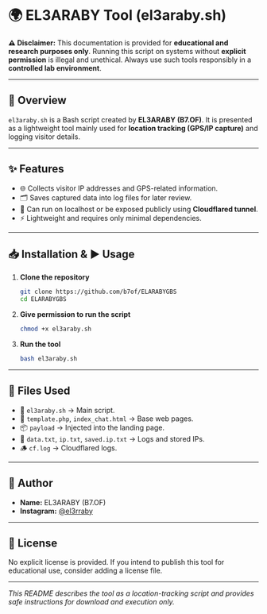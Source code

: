 # 🌍 EL3ARABY Tool (el3araby.sh)

**⚠️ Disclaimer:** This documentation is provided for **educational and research purposes only**. Running this script on systems without **explicit permission** is illegal and unethical. Always use such tools responsibly in a **controlled lab environment**.

---

## 📖 Overview

`el3araby.sh` is a Bash script created by **EL3ARABY (B7.OF)**. It is presented as a lightweight tool mainly used for **location tracking (GPS/IP capture)** and logging visitor details.

---

## ✨ Features

* 🌐 Collects visitor IP addresses and GPS-related information.
* 🗂️ Saves captured data into log files for later review.
* 🔗 Can run on localhost or be exposed publicly using **Cloudflared tunnel**.
* ⚡ Lightweight and requires only minimal dependencies.

---

## 📥 Installation & ▶️ Usage

1. **Clone the repository**

   ```bash
   git clone https://github.com/b7of/ELARABYGBS
   cd ELARABYGBS
   ```

2. **Give permission to run the script**

   ```bash
   chmod +x el3araby.sh
   ```

3. **Run the tool**

   ```bash
   bash el3araby.sh
   ```

---

## 📂 Files Used

* 📜 `el3araby.sh` → Main script.
* 📝 `template.php`, `index_chat.html` → Base web pages.
* 📦 `payload` → Injected into the landing page.
* 📑 `data.txt`, `ip.txt`, `saved.ip.txt` → Logs and stored IPs.
* 🪵 `cf.log` → Cloudflared logs.

---

## 👤 Author

* **Name:** EL3ARABY (B7.OF)
* **Instagram:** [@el3rraby](https://instagram.com/el3rraby)

---

## 📜 License

No explicit license is provided. If you intend to publish this tool for educational use, consider adding a license file.

---

*This README describes the tool as a location-tracking script and provides safe instructions for download and execution only.*
